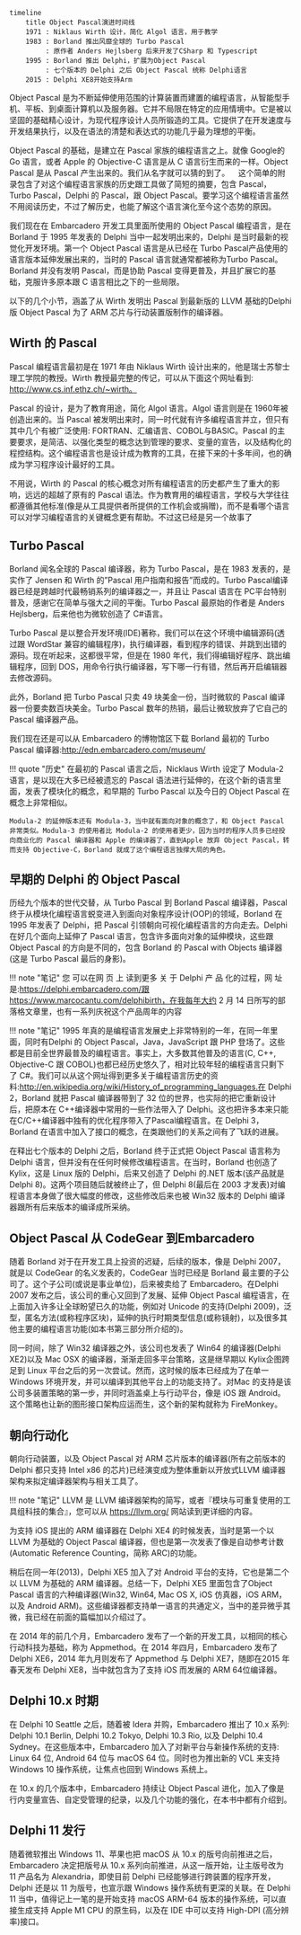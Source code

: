 
``` mermaid
timeline
    title Object Pascal演进时间线
    1971 : Niklaus Wirth 设计，简化 Algol 语言，用于教学
    1983 : Borland 推出风靡全球的 Turbo Pascal
         : 原作者 Anders Hejlsberg 后来开发了CSharp 和 Typescript
    1995 : Borland 推出 Delphi，扩展为Object Pascal
         : 七个版本的 Delphi 之后 Object Pascal 统称 Delphi语言
    2015 : Delphi XE8开始支持Arm

```

Object Pascal 是为不断延伸使用范围的计算装置而建置的编程语言，从智能型手机、平板、到桌面计算机以及服务器。它并不局限在特定的应用情境中。它是被以坚固的基础精心设计，为现代程序设计人员所锻造的工具。它提供了在开发速度与开发结果执行，以及在语法的清楚和表达式的功能几乎最为理想的平衡。

Object Pascal 的基础，是建立在 Pascal 家族的编程语言之上。就像 Google的 Go 语言，或者 Apple 的 Objective-C 语言是从 C 语言衍生而来的一样。Object Pascal 是从 Pascal 产生出来的。我们从名字就可以猜的到了。
  
这个简单的附录包含了对这个编程语言家族的历史跟工具做了简短的摘要，包含 Pascal，Turbo Pascal，Delphi 的 Pascal，跟 Object Pascal。要学习这个编程语言虽然不用阅读历史，不过了解历史，也能了解这个语言演化至今这个态势的原因。

我们现在在 Embarcadero 开发工具里面所使用的 Object Pascal 编程语言，是在 Borland 于 1995 年发表的 Delphi 当中一起发明出来的，Delphi 是当时最新的视觉化开发环境。第一个 Object Pascal 语言是从已经在 Turbo Pascal产品使用的语言版本延伸发展出来的，当时的 Pascal 语言就通常都被称为Turbo Pascal。Borland 并没有发明 Pascal，而是协助 Pascal 变得更普及，并且扩展它的基础，克服许多原本跟 C 语言相比之下的一些局限。

以下的几个小节，涵盖了从 Wirth 发明出 Pascal 到最新版的 LLVM 基础的Delphi 版 Object Pascal 为了 ARM 芯片与行动装置版制作的编译器。

## Wirth 的 Pascal

Pascal 编程语言最初是在 1971 年由 Niklaus Wirth 设计出来的，他是瑞士苏黎士理工学院的教授。Wirth 教授最完整的传记，可以从下面这个网址看到: http://www.cs.inf.ethz.ch/~wirth。


Pascal 的设计，是为了教育用途，简化 Algol 语言。Algol 语言则是在 1960年被创造出来的。当 Pascal 被发明出来时，同一时代就有许多编程语言并立，但只有其中几个有被广泛使用: FORTRAN、汇编语言、COBOL与BASIC。Pascal 的主要要求，是简洁、以强化类型的概念达到管理的要求、变量的宣告，以及结构化的程控结构。这个编程语言也是设计成为教育的工具，在接下来的十多年间，也的确成为学习程序设计最好的工具。

不用说，Wirth 的 Pascal 的核心概念对所有编程语言的历史都产生了重大的影响，远远的超越了原有的 Pascal 语法。作为教育用的编程语言，学校与大学往往都遵循其他标准(像是从工具提供者所提供的工作机会或捐赠)，而不是看哪个语言可以对学习编程语言的关键概念更有帮助。不过这已经是另一个故事了

## Turbo Pascal

Borland 闻名全球的 Pascal 编译器，称为 Turbo Pascal，是在 1983 发表的，是实作了 Jensen 和 Wirth 的”Pascal 用户指南和报告”而成的。Turbo Pascal编译器已经是跨越时代最畅销系列的编译器之一，并且让 Pascal 语言在 PC平台特别普及，感谢它在简单与强大之间的平衡。Turbo Pascal 最原始的作者是 Anders Hejlsberg，后来他也为微软创造了 C#语言。

Turbo Pascal 是以整合开发环境(IDE)著称，我们可以在这个环境中编辑源码(透过跟 WordStar 兼容的编辑程序)，执行编译器，看到程序的错误、并跳到出错的源码。现在听起来，这都很平常，但是在 1980 年代，我们得编辑好程序、跳出编辑程序，回到 DOS，用命令行执行编译器，写下哪一行有错，然后再开启编辑器去修改源码。

此外，Borland 把 Turbo Pascal 只卖 49 块美金一份，当时微软的 Pascal 编译器一份要卖数百块美金。Turbo Pascal 数年的热销，最后让微软放弃了它自己的 Pascal 编译器产品。

我们现在还是可以从 Embarcadero 的博物馆区下载 Borland 最初的 Turbo Pascal 编译器:http://edn.embarcadero.com/museum/

!!! quote "历史"
    在最初的 Pascal 语言之后，Nicklaus Wirth 设定了 Modula-2 语言，是以现在大多已经被遗忘的 Pascal 语法进行延伸的，在这个新的语言里面，发表了模块化的概念，和早期的 Turbo Pascal 以及今日的 Object Pascal 在概念上非常相似。

    Modula-2 的延伸版本还有 Modula-3，当中就有面向对象的概念了，和 Object Pascal 非常类似。Modula-3 的使用者比 Modula-2 的使用者更少，因为当时的程序人员多已经投向商业化的 Pascal 编译器和 Apple 的编译器了，直到Apple 放弃 Object Pascal，转而支持 Objective-C，Borland 就成了这个编程语言独撑大局的角色。

## 早期的 Delphi 的 Object Pascal

历经九个版本的世代交替，从 Turbo Pascal 到 Borland Pascal 编译器，Pascal终于从模块化编程语言蜕变进入到面向对象程序设计(OOP)的领域，Borland 在 1995 年发表了 Delphi，把 Pascal 引领朝向可视化编程语言的方向走去。Delphi 在好几个面向上延伸了 Pascal 语言，包含许多面向对象的延伸模块，这些跟 Object Pascal 的方向是不同的，包含 Borland 的 Pascal with Objects 编译器(这是 Turbo Pascal 最后的身影)。

!!! note "笔记"
    您 可以在网 页 上 读到更多 关 于 Delphi 产 品 化的过程，网 址是:https://delphi.embarcadero.com/跟 https://www.marcocantu.com/delphibirth，在我每年大约 2 月 14 日所写的部落格文章里，也有一系列庆祝这个产品周年的内容

!!! note "笔记"
    1995 年真的是编程语言发展史上非常特别的一年，在同一年里面，同时有Delphi 的 Object Pascal，Java，JavaScript 跟 PHP 登场了。这些都是目前全世界最普及的编程语言。事实上，大多数其他普及的语言(C, C++, Objective-C 跟 COBOL)也都已经历史悠久了，相对比较年轻的编程语言只剩下了 C#。我们可以从这个网址得到更多关于编程语言历史的资料:http://en.wikipedia.org/wiki/History_of_programming_languages.在 Delphi 2，Borland 就把 Pascal 编译器带到了 32 位的世界，也实际的把它重新设计后，把原本在 C++编译器中常用的一些作法带入了 Delphi。这也把许多本来只能在C/C++编译器中独有的优化程序带入了Pascal编程语言。在 Delphi 3，Borland 在语言中加入了接口的概念，在类跟他们的关系之间有了飞跃的进展。

在释出七个版本的 Delphi 之后，Borland 终于正式把 Object Pascal 语言称为Delphi 语言，但并没有在任何时候修改编程语言。在当时，Borland 也创造了 Kylix，这是 Linux 版的 Delphi，后来又创造了 Delphi 的.NET 版本(该产品就是 Delphi 8)。这两个项目随后就被终止了，但 Delphi 8(最后在 2003 才发表)对编程语言本身做了很大幅度的修改，这些修改后来也被 Win32 版本的 Delphi 编译器跟所有后来版本的编译成所采纳。

## Object Pascal 从 CodeGear 到Embarcadero

随着 Borland 对于在开发工具上投资的迟疑，后续的版本，像是 Delphi 2007，就是以 CodeGear 的名义发表的，CodeGear 当时已经是 Borland 最主要的子公司了。这个子公司(或说是事业单位)，后来被卖给了 Embarcadero。在Delphi 2007 发布之后，该公司的重心又回到了发展、延伸 Object Pascal 编程语言，在上面加入许多让全球盼望已久的功能，例如对 Unicode 的支持(Delphi 2009)，泛型，匿名方法(或称程序区块)，延伸的执行时期类型信息(或称镜射)，以及很多其他主要的编程语言功能(如本书第三部分所介绍的)。

同一时间，除了 Win32 编译器之外，该公司也发表了 Win64 的编译器(Delphi XE2)以及 Mac OSX 的编译器，渐渐走回多平台策略，这是继早期以 Kylix企图跨足到 Linux 平台之后的另一次尝试。然而，这时候的版本已经成为了在单一 Windows 环境开发，并可以编译到其他平台上的功能支持了。对Mac 的支持是该公司多装置策略的第一步，并同时涵盖桌上与行动平台，像是 iOS 跟 Android。这个策略也让新的图形接口架构应运而生，这个新的架构就称为 FireMonkey。

## 朝向行动化

朝向行动装置，以及 Object Pascal 对 ARM 芯片版本的编译器(所有之前版本的 Delphi 都只支持 Intel x86 的芯片)已经演变成为整体重新以开放式LLVM 编译器架构来拟定编译器架构与相关工具了。


!!! note "笔记"
    LLVM 是 LLVM 编译器架构的简写，或者『模块与可重复使用的工具组科技的集合』，您可以从 https://llvm.org/ 网站读到更详细的内容。

为支持 iOS 提出的 ARM 编译器在 Delphi XE4 的时候发表，当时是第一个以 LLVM 为基础的 Object Pascal 编译器，但也是第一次发表了像是自动参考计数(Automatic Reference Counting，简称 ARC)的功能。

稍后在同一年(2013)，Delphi XE5 加入了对 Android 平台的支持，它也是第二个以 LLVM 为基础的 ARM 编译器。总结一下，Delphi XE5 里面包含了Object Pascal 语言的六种编译器(Win32, Win64, Mac OS X, iOS 仿真器，iOS ARM，以及 Android ARM)。这些编译器都支持单一语言的共通定义，当中的差异微乎其微，我已经在前面的篇幅加以介绍过了。

在 2014 年的前几个月，Embarcadero 发布了一个新的开发工具，以相同的核心行动科技为基础，称为 Appmethod。在 2014 年四月，Embarcadero 发布了 Delphi XE6，2014 年九月则发布了 Appmethod 与 Delphi XE7，随即在2015 年春天发布 Delphi XE8，当中就包含为了支持 iOS 而发展的 ARM 64位编译器。

## Delphi 10.x 时期

在 Delphi 10 Seattle 之后，随着被 Idera 并购，Embarcadero 推出了 10.x 系列: Delphi 10.1 Berlin, Delphi 10.2 Tokyo, Delphi 10.3 Rio, 以及 Delphi 10.4 Sydney。在这些版本中，Embarcadero 加入了对新平台与新操作系统的支持: Linux 64 位, Android 64 位与 macOS 64 位。同时也为推出新的 VCL 来支持Windows 10 操作系统，让焦点也回到 Windows 系统上。

在 10.x 的几个版本中，Embarcadero 持续让 Object Pascal 进化，加入了像是行内变量宣告、自定受管理的纪录，以及几个功能的强化，在本书中都有介绍到。

## Delphi 11 发⾏

随着微软推出 Windows 11、苹果也把 macOS 从 10.x 的版号向前推进之后，Embarcadero 决定把版号从 10.x 系列向前推进，从这一版开始，让主版号改为 11 产品名为 Alexandria，即使目前 Delphi 已经能够进行跨装置的程序开发，Delphi 还是以 11 为版号，也宣示跟 Windows 操作系统有更深的关联。在 Delphi 11 当中，值得记上一笔的是开始支持 macOS ARM-64 版本的操作系统，可以直接生成支持 Apple M1 CPU 的原生码，以及在 IDE 中可以支持 High-DPI (高分辨率)接口。